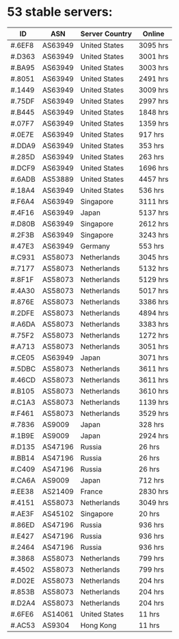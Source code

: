 # 53 stable servers:

| ID | ASN | Server Country | Online |
| ------ | ------ | ------ | ------ |
| #.6EF8 | AS63949 | United States | 3095 hrs |
| #.D363 | AS63949 | United States | 3001 hrs |
| #.BA95 | AS63949 | United States | 3003 hrs |
| #.8051 | AS63949 | United States | 2491 hrs |
| #.1449 | AS63949 | United States | 3009 hrs |
| #.75DF | AS63949 | United States | 2997 hrs |
| #.B445 | AS63949 | United States | 1848 hrs |
| #.07F7 | AS63949 | United States | 1359 hrs |
| #.0E7E | AS63949 | United States | 917 hrs |
| #.DDA9 | AS63949 | United States | 353 hrs |
| #.285D | AS63949 | United States | 263 hrs |
| #.DCF9 | AS63949 | United States | 1696 hrs |
| #.6ADB | AS53889 | United States | 4457 hrs |
| #.18A4 | AS63949 | United States | 536 hrs |
| #.F6A4 | AS63949 | Singapore | 3111 hrs |
| #.4F16 | AS63949 | Japan | 5137 hrs |
| #.D80B | AS63949 | Singapore | 2612 hrs |
| #.2F3B | AS63949 | Singapore | 3243 hrs |
| #.47E3 | AS63949 | Germany | 553 hrs |
| #.C931 | AS58073 | Netherlands | 3045 hrs |
| #.7177 | AS58073 | Netherlands | 5132 hrs |
| #.8F1F | AS58073 | Netherlands | 5129 hrs |
| #.4A30 | AS58073 | Netherlands | 5017 hrs |
| #.876E | AS58073 | Netherlands | 3386 hrs |
| #.2DFE | AS58073 | Netherlands | 4894 hrs |
| #.A6DA | AS58073 | Netherlands | 3383 hrs |
| #.75F2 | AS58073 | Netherlands | 1272 hrs |
| #.A713 | AS58073 | Netherlands | 3051 hrs |
| #.CE05 | AS63949 | Japan | 3071 hrs |
| #.5DBC | AS58073 | Netherlands | 3611 hrs |
| #.46CD | AS58073 | Netherlands | 3611 hrs |
| #.B105 | AS58073 | Netherlands | 3610 hrs |
| #.C1A3 | AS58073 | Netherlands | 1139 hrs |
| #.F461 | AS58073 | Netherlands | 3529 hrs |
| #.7836 | AS9009 | Japan | 328 hrs |
| #.1B9E | AS9009 | Japan | 2924 hrs |
| #.D135 | AS47196 | Russia | 26 hrs |
| #.BB14 | AS47196 | Russia | 26 hrs |
| #.C409 | AS47196 | Russia | 26 hrs |
| #.CA6A | AS9009 | Japan | 712 hrs |
| #.EE38 | AS21409 | France | 2830 hrs |
| #.4151 | AS58073 | Netherlands | 3049 hrs |
| #.AE3F | AS45102 | Singapore | 20 hrs |
| #.86ED | AS47196 | Russia | 936 hrs |
| #.E427 | AS47196 | Russia | 936 hrs |
| #.2464 | AS47196 | Russia | 936 hrs |
| #.3868 | AS58073 | Netherlands | 799 hrs |
| #.4502 | AS58073 | Netherlands | 799 hrs |
| #.D02E | AS58073 | Netherlands | 204 hrs |
| #.853B | AS58073 | Netherlands | 204 hrs |
| #.D2A4 | AS58073 | Netherlands | 204 hrs |
| #.6FE6 | AS14061 | United States | 11 hrs |
| #.AC53 | AS9304 | Hong Kong | 11 hrs |

